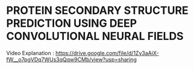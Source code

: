 # PROTEIN SECONDARY STRUCTURE PREDICTION USING DEEP CONVOLUTIONAL NEURAL FIELDS

Video Explanation : https://drive.google.com/file/d/1Zy3aAiX-fW__o7pgVDq7WUs3qQqw9CMb/view?usp=sharing
